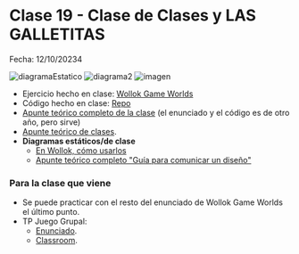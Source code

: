 # Clase 19 - Clase de Clases y LAS GALLETITAS

Fecha: 12/10/20234

![diagramaEstatico](https://github.com/pdepjm/bitacoras/assets/48812037/53fc4e10-69db-4d7a-a740-1c1df23b104c)
![diagrama2](https://github.com/pdepjm/bitacoras/assets/48812037/ac36f88b-1fd9-4833-acc4-dfe3e7e1ee0e)
![imagen](https://github.com/pdepjm/bitacoras/assets/48812037/fd464bea-548d-4b34-a388-c09240050f42)


- Ejercicio hecho en clase: [Wollok Game Worlds](https://docs.google.com/document/d/1-vXsIlnm2FvZgRDa4rX775GQ3V4ODlYJXMYI9PnnE-0/edit)
- Código hecho en clase: [Repo](https://github.com/pdepjm/2023-o-clase-19)
- [Apunte teórico completo de la clase](https://ambiguous-decimal-9e5.notion.site/Clase-de-Clases-745e2ea0be1849a5b475dd01203ce440) (el enunciado y el código es de otro año, pero sirve)
- [Apunte teórico de clases](https://docs.google.com/document/d/1Dgq_PfCbJHO1M7dXe-vGXtj4mbEUWlYhfvQ2i0RWOsk/edit#).
- **Diagramas estáticos/de clase**
  - [En Wollok, cómo usarlos](https://docs.google.com/document/d/1K3A5kSZHZH7QmPHAQ-Hwt_t_5OKweeeaqF670DLS9Y0/edit)
  - [Apunte teórico completo "Guía para comunicar un diseño"](https://docs.google.com/document/d/1eXLlNppAX-7E2M8Xxs0MCckdn4XVEYmeQNaS_E1RqTc/edit)


### Para la clase que viene
- Se puede practicar con el resto del enunciado de Wollok Game Worlds el último punto.
- TP Juego Grupal:
  - [Enunciado](https://docs.google.com/document/d/1zgrpnb2kgFDts-XOnC8Y5fjXyjqHN9bQCeUCdQ31ePM/edit?usp=sharing).
  - [Classroom](https://classroom.github.com/a/wG-VFS43).
